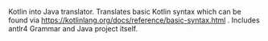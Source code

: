 Kotlin into Java translator.
Translates basic Kotlin syntax which can be found via https://kotlinlang.org/docs/reference/basic-syntax.html .
Includes antlr4 Grammar and Java project itself.
